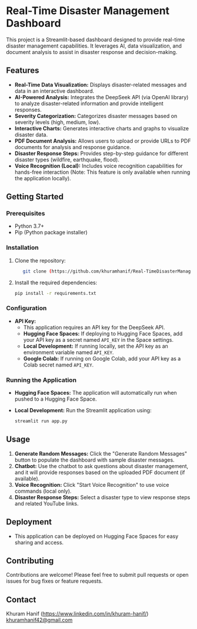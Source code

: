 # Real-Time Disaster Management Dashboard

This project is a Streamlit-based dashboard designed to provide real-time disaster management capabilities. It leverages AI, data visualization, and document analysis to assist in disaster response and decision-making.

## Features

* **Real-Time Data Visualization:** Displays disaster-related messages and data in an interactive dashboard.
* **AI-Powered Analysis:** Integrates the DeepSeek API (via OpenAI library) to analyze disaster-related information and provide intelligent responses.
* **Severity Categorization:** Categorizes disaster messages based on severity levels (high, medium, low).
* **Interactive Charts:** Generates interactive charts and graphs to visualize disaster data.
* **PDF Document Analysis:** Allows users to upload or provide URLs to PDF documents for analysis and response guidance.
* **Disaster Response Steps:** Provides step-by-step guidance for different disaster types (wildfire, earthquake, flood).
* **Voice Recognition (Local):** Includes voice recognition capabilities for hands-free interaction (Note: This feature is only available when running the application locally).

## Getting Started

### Prerequisites

* Python 3.7+
* Pip (Python package installer)

### Installation

1.  Clone the repository:

    ```bash
       git clone (https://github.com/khuramhanif/Real-TimeDisasterManagement.git)
    ```

2.  Install the required dependencies:

    ```bash
    pip install -r requirements.txt
    ```

### Configuration

* **API Key:**
    * This application requires an API key for the DeepSeek API.
    * **Hugging Face Spaces:** If deploying to Hugging Face Spaces, add your API key as a secret named `API_KEY` in the Space settings.
    * **Local Development:** If running locally, set the API key as an environment variable named `API_KEY`.
    * **Google Colab:** If running on Google Colab, add your API key as a Colab secret named `API_KEY`.

### Running the Application

* **Hugging Face Spaces:** The application will automatically run when pushed to a Hugging Face Space.
* **Local Development:** Run the Streamlit application using:

    ```bash
    streamlit run app.py
    ```

## Usage

1.  **Generate Random Messages:** Click the "Generate Random Messages" button to populate the dashboard with sample disaster messages.
2.  **Chatbot:** Use the chatbot to ask questions about disaster management, and it will provide responses based on the uploaded PDF document (if available).
3.  **Voice Recognition:** Click "Start Voice Recognition" to use voice commands (local only).
4.  **Disaster Response Steps:** Select a disaster type to view response steps and related YouTube links.

## Deployment

* This application can be deployed on Hugging Face Spaces for easy sharing and access.

## Contributing

Contributions are welcome! Please feel free to submit pull requests or open issues for bug fixes or feature requests.


## Contact

Khuram Hanif (https://www.linkedin.com/in/khuram-hanif/)
khuramhanif42@gmail.com
